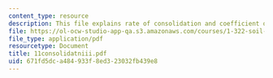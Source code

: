 ```yaml
---
content_type: resource
description: This file explains rate of consolidation and coefficient of permeability.
file: https://ol-ocw-studio-app-qa.s3.amazonaws.com/courses/1-322-soil-behavior-spring-2005/671fd5dca484933f8ed323032fb439e8_11consolidatniii.pdf
file_type: application/pdf
resourcetype: Document
title: 11consolidatniii.pdf
uid: 671fd5dc-a484-933f-8ed3-23032fb439e8
---
```

